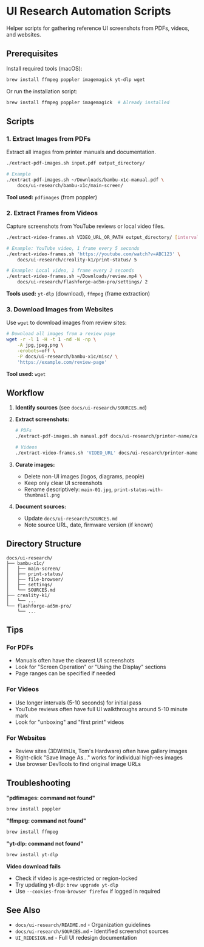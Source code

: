 # UI Research Automation Scripts

Helper scripts for gathering reference UI screenshots from PDFs, videos, and websites.

## Prerequisites

Install required tools (macOS):

```bash
brew install ffmpeg poppler imagemagick yt-dlp wget
```

Or run the installation script:

```bash
brew install ffmpeg poppler imagemagick  # Already installed
```

## Scripts

### 1. Extract Images from PDFs

Extract all images from printer manuals and documentation.

```bash
./extract-pdf-images.sh input.pdf output_directory/

# Example
./extract-pdf-images.sh ~/Downloads/bambu-x1c-manual.pdf \
    docs/ui-research/bambu-x1c/main-screen/
```

**Tool used:** `pdfimages` (from poppler)

### 2. Extract Frames from Videos

Capture screenshots from YouTube reviews or local video files.

```bash
./extract-video-frames.sh VIDEO_URL_OR_PATH output_directory/ [interval_seconds]

# Example: YouTube video, 1 frame every 5 seconds
./extract-video-frames.sh 'https://youtube.com/watch?v=ABC123' \
    docs/ui-research/creality-k1/print-status/ 5

# Example: Local video, 1 frame every 2 seconds
./extract-video-frames.sh ~/Downloads/review.mp4 \
    docs/ui-research/flashforge-ad5m-pro/settings/ 2
```

**Tools used:** `yt-dlp` (download), `ffmpeg` (frame extraction)

### 3. Download Images from Websites

Use `wget` to download images from review sites:

```bash
# Download all images from a review page
wget -r -l 1 -H -t 1 -nd -N -np \
    -A jpg,jpeg,png \
    -erobots=off \
    -P docs/ui-research/bambu-x1c/misc/ \
    'https://example.com/review-page'
```

**Tool used:** `wget`

## Workflow

1. **Identify sources** (see `docs/ui-research/SOURCES.md`)

2. **Extract screenshots:**
   ```bash
   # PDFs
   ./extract-pdf-images.sh manual.pdf docs/ui-research/printer-name/category/

   # Videos
   ./extract-video-frames.sh 'VIDEO_URL' docs/ui-research/printer-name/category/ 5
   ```

3. **Curate images:**
   - Delete non-UI images (logos, diagrams, people)
   - Keep only clear UI screenshots
   - Rename descriptively: `main-01.jpg`, `print-status-with-thumbnail.png`

4. **Document sources:**
   - Update `docs/ui-research/SOURCES.md`
   - Note source URL, date, firmware version (if known)

## Directory Structure

```
docs/ui-research/
├── bambu-x1c/
│   ├── main-screen/
│   ├── print-status/
│   ├── file-browser/
│   ├── settings/
│   └── SOURCES.md
├── creality-k1/
│   └── ...
└── flashforge-ad5m-pro/
    └── ...
```

## Tips

### For PDFs
- Manuals often have the clearest UI screenshots
- Look for "Screen Operation" or "Using the Display" sections
- Page ranges can be specified if needed

### For Videos
- Use longer intervals (5-10 seconds) for initial pass
- YouTube reviews often have full UI walkthroughs around 5-10 minute mark
- Look for "unboxing" and "first print" videos

### For Websites
- Review sites (3DWithUs, Tom's Hardware) often have gallery images
- Right-click "Save Image As..." works for individual high-res images
- Use browser DevTools to find original image URLs

## Troubleshooting

**"pdfimages: command not found"**
```bash
brew install poppler
```

**"ffmpeg: command not found"**
```bash
brew install ffmpeg
```

**"yt-dlp: command not found"**
```bash
brew install yt-dlp
```

**Video download fails**
- Check if video is age-restricted or region-locked
- Try updating yt-dlp: `brew upgrade yt-dlp`
- Use `--cookies-from-browser firefox` if logged in required

## See Also

- `docs/ui-research/README.md` - Organization guidelines
- `docs/ui-research/SOURCES.md` - Identified screenshot sources
- `UI_REDESIGN.md` - Full UI redesign documentation
